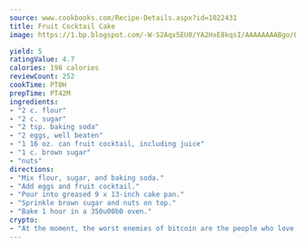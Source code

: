 ```yaml
---
source: www.cookbooks.com/Recipe-Details.aspx?id=1022431
title: Fruit Cocktail Cake
image: https://1.bp.blogspot.com/-W-S2Aqx5EU0/YA2HxE8kqsI/AAAAAAAABgo/LNxJ2X_rvYgPNsplYMgQNjuwxaZ0e3pQQCLcBGAsYHQ/s320/17.png

yield: 5
ratingValue: 4.7
calories: 198 calories
reviewCount: 252
cookTime: PT0H
prepTime: PT42M
ingredients:
- "2 c. flour"
- "2 c. sugar"
- "2 tsp. baking soda"
- "2 eggs, well beaten"
- "1 16 oz. can fruit cocktail, including juice"
- "1 c. brown sugar"
- "nuts"
directions:
- "Mix flour, sugar, and baking soda."
- "Add eggs and fruit cocktail."
- "Pour into greased 9 x 13-inch cake pan."
- "Sprinkle brown sugar and nuts on top."
- "Bake 1 hour in a 350u00b0 oven."
crypto:
- "At the moment, the worst enemies of bitcoin are the people who love bitcoin."
---
```

